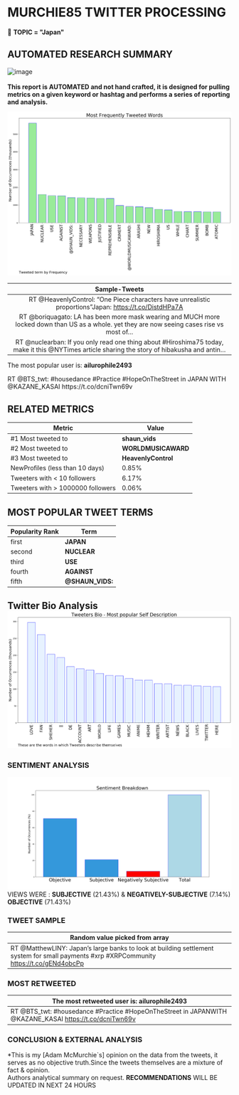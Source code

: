 # MURCHIE85 TWITTER PROCESSING 
&#x1F34E; **TOPIC = "Japan"**

## AUTOMATED RESEARCH SUMMARY

![image](https://marketingplatform.google.com/about/static/images/gmp/analytics-smb-benefit.jpg)
<br></br>
<b> This report is AUTOMATED and not hand crafted, it is designed for pulling metrics on a given keyword or hashtag and performs a series of reporting and analysis.</b>



![image](TWEETS.png)



|                **Sample-Tweets**        |
| :-------------: |
| RT @HeavenlyControl: “One Piece characters have unrealistic proportions”Japan: https://t.co/DistdHPa7A |
| RT @boriquagato: LA has been more mask wearing and MUCH more locked down than US as a whole.  yet they are now seeing cases rise vs most of… |
| RT @nuclearban: If you only read one thing about #Hiroshima75 today, make it this @NYTimes article sharing the story of hibakusha and antin… |

The most popular user is: **ailurophile2493**
<div class="alert alert-block alert-danger"> RT @BTS_twt: #housedance #Practice 
#HopeOnTheStreet in JAPAN
WITH @KAZANE_KASAI https://t.co/dcniTwn69v</div>

## RELATED METRICS<br>
| Metric | Value |
| ------------- | ------------- |
| #1 Most tweeted to  | **shaun_vids** |
| #2 Most tweeted to  | **WORLDMUSICAWARD** |
| #3 Most tweeted to  | **HeavenlyControl** |
| NewProfiles (less than 10 days) | 0.85%  |
| Tweeters with < 10 followers  | 6.17%|
| Tweeters with > 1000000 followers  | 0.06%  |



## MOST POPULAR TWEET TERMS 


| Popularity Rank  | Term |
| ------------- | ------------- |
| first  | **JAPAN**  |
| second  | **NUCLEAR**  |
| third  | **USE** |
| fourth  | **AGAINST**  |
| fifth  | **@SHAUN_VIDS:**  |


## Twitter Bio Analysis![image](BIO.png)
### SENTIMENT ANALYSIS
![image](sentiment.png)
VIEWS WERE : **SUBJECTIVE**  (21.43%) & **NEGATIVELY-SUBJECTIVE** (7.14%) **OBJECTIVE** (71.43%)

### TWEET SAMPLE 
| Random value picked from array |
| ------------- |
|RT @MatthewLINY: Japan’s large banks to look at building settlement system for small payments #xrp #XRPCommunity https://t.co/gENd4obcPp |

### MOST RETWEETED 

| The most retweeted user is: **ailurophile2493**  |
| ------------- |
| RT @BTS_twt: #housedance #Practice #HopeOnTheStreet in JAPANWITH @KAZANE_KASAI https://t.co/dcniTwn69v |

### CONCLUSION & EXTERNAL ANALYSIS

*This is my [Adam McMurchie`s] opinion on the data from the tweets, it serves as no objective truth.Since the tweets themselves are a mixture of fact & opinion.<br>
Authors analytical summary on request.
**RECOMMENDATIONS** WILL BE UPDATED IN NEXT  24 HOURS <br>